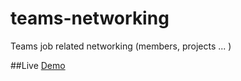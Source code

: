 # teams-networking
Teams job related networking (members, projects ... )


##Live
[Demo](https://nicomatei.github.io/teams-networking/)
